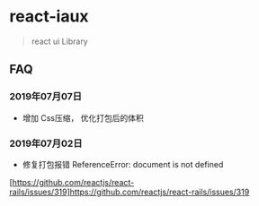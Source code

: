 # react-iaux

> react ui Library

## FAQ

### 2019年07月07日 

* 增加 Css压缩， 优化打包后的体积

### 2019年07月02日 

* 修复打包报错 ReferenceError: document is not defined

[https://github.com/reactjs/react-rails/issues/319]https://github.com/reactjs/react-rails/issues/319
